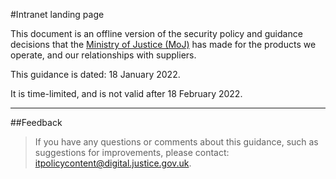 #Intranet landing page

This document is an offline version of the security policy and guidance decisions that the [Ministry of Justice (MoJ)](https://www.gov.uk/government/organisations/ministry-of-justice) has made for the products we operate, and our relationships with suppliers.

This guidance is dated: 18 January 2022.

It is time-limited, and is not valid after 18 February 2022.

---

##Feedback

> If you have any questions or comments about this guidance, such as suggestions for improvements, please contact: [itpolicycontent@digital.justice.gov.uk](mailto:itpolicycontent@digital.justice.gov.uk).


